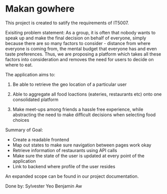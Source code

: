 # Makan gowhere

This project is created to satify the requirements of IT5007.

Exisiting problem statement: 
As a group, it is often that nobody wants to speak up and make the final decision on behalf of everyone, simply because there are so many factors to consider - distance from where everyone is coming from, the mental budget that everyone has and even taste preferences. Thus, we are proposing a platform which takes all these factors into consideration and removes the need for users to decide on where to eat. 

The application aims to:

1. Be able to retrieve the geo location of a particular user 

2. Able to aggregate all food loactions (eateries, restaurants etc) onto one consolidated platform

3. Make meet-ups among friends a hassle free experience, while abstracting the need to make difficult decisions when selecting food choices

Summary of Goal:

- Create a readable frontend
- Map out states to make sure navigation between pages work okay
- Retrieve information of restaurants using API calls
- Make sure the state of the user is updated at every point of the application
- Link to backend where profile of the user resides

An expanded scope can be found in our project documentation.  

Done by: 
Sylvester Yeo 
Benjamin Aw
